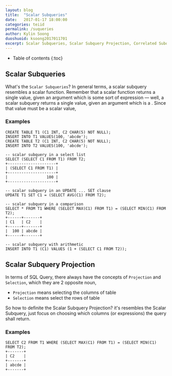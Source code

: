 ```yaml
---
layout: blog
title:  "Scalar Subqueries"
date:   2017-01-17 18:00:00
categories: teiid
permalink: /suqueries
author: Kylin Soong
duoshuoid: ksoong2017011701
excerpt: Scalar Subqueries, Scalar Subquery Projection, Correlated Subqueries, Correlated Subquery Limit, In Criteria Subquery
---
```


* Table of contents
{:toc}

## Scalar Subqueries

What's the `Scalar Subqueries`? In general terms, a scalar subquery resembles a scalar function. Remember that a scalar function returns a single value, given an argument which is some sort of expression — well, a scalar subquery returns a single value, given an argument which is a <query expression>. Since that value must be a scalar value, 

### Examples

~~~
CREATE TABLE T1 (C1 INT, C2 CHAR(5) NOT NULL);
INSERT INTO T1 VALUES(100, 'abcde');
CREATE TABLE T2 (C1 INT, C2 CHAR(5) NOT NULL);
INSERT INTO T2 VALUES(100, 'abcde');

-- scalar subquery in a select list
SELECT (SELECT C1 FROM T1) FROM T2;
+---------------------+
| (SELECT C1 FROM T1) |
+---------------------+
|                 100 |
+---------------------+

-- scalar subquery in an UPDATE ... SET clause
UPDATE T1 SET C1 = (SELECT AVG(C1) FROM T2);

-- scalar subquery in a comparison
SELECT * FROM T1 WHERE (SELECT MAX(C1) FROM T1) = (SELECT MIN(C1) FROM T2);
+------+-------+
| C1   | C2    |
+------+-------+
|  100 | abcde |
+------+-------+

-- scalar subquery with arithmetic
INSERT INTO T1 (C1) VALUES (1 + (SELECT C1 FROM T2));
~~~  

## Scalar Subquery Projection

In terms of SQL Query, there always have the concepts of `Projection` and `Selection`, which they are 2 opposite noun,

* `Projection` means selecting the columns of table
* `Selection` means select the rows of table

So how to definite the Scalar Subquery Projection? it's resembles the Scalar Subquery, just focus on choosing which columns (or expressions) the query shall return.

### Examples

~~~
SELECT C2 FROM T1 WHERE (SELECT MAX(C1) FROM T1) = (SELECT MIN(C1) FROM T2);
+-------+
| C2    |
+-------+
| abcde |
+-------+
~~~
